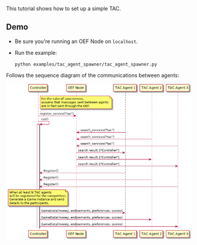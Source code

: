 This tutorial shows how to set up a simple TAC.

## Demo

- Be sure you're running an OEF Node on `localhost`. 

- Run the example:

      python examples/tac_agent_spawner/tac_agent_spawner.py

Follows the sequence diagram of the communications between agents:

![](./sequence_diagram.png)